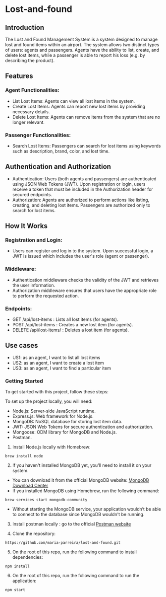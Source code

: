 # Lost-and-found

## Introduction 

The Lost and Found Management System is a system designed to manage lost and found items within an airport. 
The system allows two distinct types of users: agents and passengers. 
Agents have the ability to list, create, and delete lost items,  while a passenger is able to report his loss (e.g. by describing the product).


## Features

### Agent Functionalities:
- List Lost Items: Agents can view all lost items in the system.
- Create Lost Items: Agents can report new lost items by providing necessary details.
- Delete Lost Items: Agents can remove items from the system that are no longer relevant.

### Passenger Functionalities:
- Search Lost Items: Passengers can search for lost items using keywords such as description, brand, color, and lost time.

## Authentication and Authorization

- Authentication: Users (both agents and passengers) are authenticated using JSON Web Tokens (JWT). Upon registration or login, users receive a token that must be included in the Authorization header for secured endpoints.
- Authorization: Agents are authorized to perform actions like listing, creating, and deleting lost items. Passengers are authorized only to search for lost items.

## How It Works

### Registration and Login:
- Users can register and log in to the system. Upon successful login, a JWT is issued which includes the user's role (agent or passenger).

### Middleware:
- Authentication middleware checks the validity of the JWT and retrieves the user information.
- Authorization middleware ensures that users have the appropriate role to perform the requested action.

### Endpoints:

- GET /api/lost-items : Lists all lost items (for agents).
- POST /api/lost-items : Creates a new lost item (for agents).
- DELETE /api/lost-items/ : Deletes a lost item (for agents).

## Use cases

- US1: as an agent, I want to list all lost items
- US2: as an agent, I want to create a lost item
- US3: as an agent, I want to find a particular item


### Getting Started

To get started with this project, follow these steps:

To set up the project locally, you will need:

- Node.js: Server-side JavaScript runtime.
- Express.js: Web framework for Node.js.
- MongoDB: NoSQL database for storing lost item data.
- JWT: JSON Web Tokens for secure authentication and authorization.
- Mongoose: ODM library for MongoDB and Node.js.
- Postman.


1. Install Node.js locally with Homebrew:
```
brew install node
```

2. If you haven't installed MongoDB yet, you'll need to install it on your system.
- You can download it from the official MongoDB website: [MongoDB Download Center](https://www.mongodb.com/try/download/community)
- If you installed MongoDB using Homebrew, run the following command:
```
brew services start mongodb-community
```
- Without starting the MongoDB service, your application wouldn’t be able to connect to the database since MongoDB wouldn't be running.

3. Install postman locally : go to the official [Postman website](https://www.postman.com/downloads/)


4. Clone the repository:
```
https://github.com/maria-parreira/lost-and-found.git
```

5. On the root of this repo, run the following command to install dependencies:
```
npm install
```

6. On the root of this repo, run the following command to run the application:
```
npm start
```



